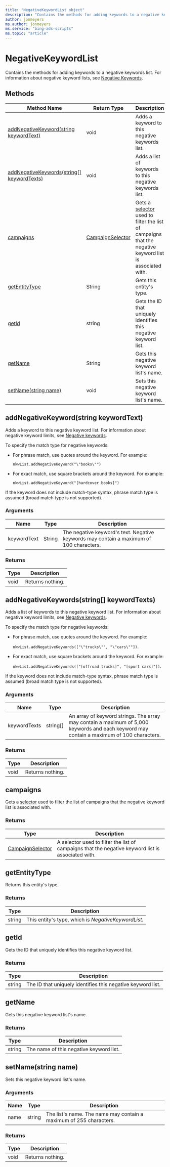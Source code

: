 ```yaml
---
title: "NegativeKeywordList object"
description: "Contains the methods for adding keywords to a negative keywords list."
author: jonmeyers
ms.author: jonmeyers
ms.service: "bing-ads-scripts"
ms.topic: "article"
---
```


# NegativeKeywordList

Contains the methods for adding keywords to a negative keywords list. For information about negative keyword lists, see [Negative Keywords](/advertising/guides/entity-hierarchy-limits#negativekeywords).

## Methods
|Method Name|Return Type|Description|
|-|-|-
[addNegativeKeyword(string keywordText)](#addnegativekeyword-string-keywordtext-)|void|Adds a keyword to this negative keywords list.
[addNegativeKeywords(string[] keywordTexts)](#addnegativekeywords-string-keywordtexts-)|void|Adds a list of keywords to this negative keywords list.
[campaigns](#campaigns)|[CampaignSelector](./CampaignSelector.md)|Gets a [selector](../concepts/selectors.md) used to filter the list of campaigns that the negative keyword list is associated with.
[getEntityType](#getentitytype)|String|Gets this entity's type.
[getId](#getid)|string|Gets the ID that uniquely identifies this negative keyword list.
[getName](#getname)|String|Gets this negative keyword list's name.
[setName(string name)](#setname-string-name-)|void|Sets this negative keyword list's name.


## <a name="addnegativekeyword-string-keywordtext-"></a>addNegativeKeyword(string keywordText)
Adds a keyword to this negative keyword list. For information about negative keyword limits, see [Negative keywords](/advertising/guides/entity-hierarchy-limits#negativekeywords). 

To specify the match type for negative keywords:

- For phrase match, use quotes around the keyword. For example:  
  
  `nkwList.addNegativeKeyword("\"books\"")`  
  
- For exact match, use square brackets around the keyword. For example:  
  
  `nkwList.addNegativeKeyword("[hardcover books]")`

If the keyword does not include match-type syntax, phrase match type is assumed (broad match type is not supported).

### Arguments
|Name|Type|Description|
|-|-|-
keywordText|String|The negative keyword's text. Negative keywords may contain a maximum of 100 characters. 

### Returns
|Type|Description|
|-|-
void|Returns nothing.


## <a name="addnegativekeywords-string-keywordtexts-"></a>addNegativeKeywords(string[] keywordTexts)
Adds a list of keywords to this negative keyword list. For information about negative keyword limits, see [Negative keywords](/advertising/guides/entity-hierarchy-limits#negativekeywords).

To specify the match type for negative keywords:

- For phrase match, use quotes around the keyword. For example:  
  
  `nkwList.addNegativeKeywords(["\"trucks\"", "\"cars\""])`.  
  
- For exact match, use square brackets around the keyword. For example:  
  
  `nkwList.addNegativeKeywords(["[offroad trucks]", "[sport cars]"])`.

If the keyword does not include match-type syntax, phrase match type is assumed (broad match type is not supported).

### Arguments
|Name|Type|Description|
|-|-|-
keywordTexts|string[]|An array of keyword strings. The array may contain a maximum of 5,000 keywords and each keyword may contain a maximum of 100 characters.

### Returns
|Type|Description|
|-|-
void|Returns nothing.


## <a name="campaigns"></a>campaigns

Gets a [selector](../concepts/selectors.md) used to filter the list of campaigns that the negative keyword list is associated with. 

### Returns

|Type|Description|
|-|-
[CampaignSelector](./CampaignSelector.md)|A selector used to filter the list of campaigns that the negative keyword list is associated with.


## <a name="getentitytype"></a>getEntityType
Returns this entity's type. 

### Returns
|Type|Description|
|-|-
string|This entity's type, which is *NegativeKeywordList*.


## <a name="getid"></a>getId
Gets the ID that uniquely identifies this negative keyword list.

### Returns
|Type|Description|
|-|-
string|The ID that uniquely identifies this negative keyword list.


## <a name="getname"></a>getName
Gets this negative keyword list's name.

### Returns
|Type|Description|
|-|-
string|The name of this negative keyword list.


## <a name="setname-string-name-"></a>setName(string name)
Sets this negative keyword list's name.

### Arguments
|Name|Type|Description|
|-|-|-
name|string|The list's name. The name may contain a maximum of 255 characters.

### Returns
|Type|Description|
|-|-
void|Returns nothing.

